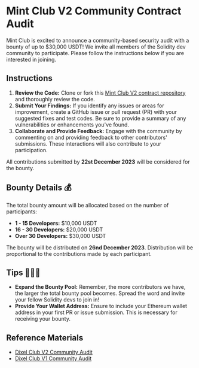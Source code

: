 # Mint Club V2 Community Contract Audit
Mint Club is excited to announce a community-based security audit with a bounty of up to $30,000 USDT! We invite all members of the Solidity dev community to participate. Please follow the instructions below if you are interested in joining.

## Instructions
1. **Review the Code:** Clone or fork this [Mint Club V2 contract repository](https://github.com/Steemhunt/mint.club-v2-contract) and thoroughly review the code.
2. **Submit Your Findings:** If you identify any issues or areas for improvement, create a GitHub issue or pull request (PR) with your suggested fixes and test codes. Be sure to provide a summary of any vulnerabilities or enhancements you've found.
3. **Collaborate and Provide Feedback:** Engage with the community by commenting on and providing feedback to other contributors' submissions. These interactions will also contribute to your participation.

All contributions submitted by **22st December 2023** will be considered for the bounty.

## Bounty Details 💰
The total bounty amount will be allocated based on the number of participants:
- **1 - 15 Developers:** $10,000 USDT
- **16 - 30 Developers:** $20,000 USDT
- **Over 30 Developers:** $30,000 USDT

The bounty will be distributed on **26nd December 2023**. Distribution will be proportional to the contributions made by each participant.

## Tips 💁🏼‍♀️
- **Expand the Bounty Pool:** Remember, the more contributors we have, the larger the total bounty pool becomes. Spread the word and invite your fellow Solidity devs to join in!
- **Provide Your Wallet Address:** Ensure to include your Ethereum wallet address in your first PR or issue submission. This is necessary for receiving your bounty.

## Reference Materials
- [Dixel Club V2 Community Audit](https://github.com/Steemhunt/dixel-v2-contract/issues/28)
- [Dixel Club V1 Community Audit](https://github.com/Steemhunt/dixel-contract/issues/19)
